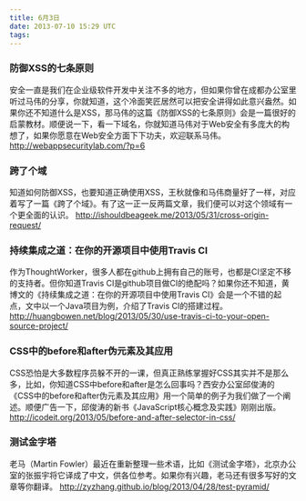 ```yaml
---
title: 6月3日
date: 2013-07-10 15:29 UTC
tags:
---
```

### 防御XSS的七条原则
安全一直是我们在企业级软件开发中关注不多的地方，但如果你曾在成都办公室里听过马伟的分享，你就知道，这个冷面笑匠居然可以把安全讲得如此意兴盎然。如果你还不知道什么是XSS，那马伟的这篇《防御XSS的七条原则》会是一篇很好的启蒙教材。顺便说一下，看一下域名，你就知道马伟对于Web安全有多庞大的构想了，如果你愿意在Web安全方面下下功夫，欢迎联系马伟。
http://webappsecuritylab.com/?p=6

### 跨了个域
知道如何防御XSS，也要知道正确使用XSS，王秋就像和马伟商量好了一样，对应着写了一篇《跨了个域》。有了这一正一反两篇文章，我们便可以对这个领域有一个更全面的认识。
http://ishouldbeageek.me/2013/05/31/cross-origin-request/

### 持续集成之道：在你的开源项目中使用Travis CI
作为ThoughtWorker，很多人都在github上拥有自己的账号，也都是CI坚定不移的支持者。但你知道Travis CI是github项目做CI的绝配吗？如果你还不知道，黄博文的《持续集成之道：在你的开源项目中使用Travis CI》会是一个不错的起点，文中以一个Java项目为例，介绍了Travis CI的搭建过程。
http://huangbowen.net/blog/2013/05/30/use-travis-ci-to-your-open-source-project/

### CSS中的before和after伪元素及其应用
CSS恐怕是大多数程序员躲不开的一课，但真正熟练掌握好CSS其实并不是那么多，比如，你知道CSS中before和after是怎么回事吗？西安办公室邱俊涛的《CSS中的before和after伪元素及其应用》用一个简单的例子为我们做了一个阐述。顺便广告一下，邱俊涛的新书《JavaScript核心概念及实践》刚刚出版。
http://icodeit.org/2013/05/before-and-after-selector-in-css/

### 测试金字塔
老马（Martin Fowler）最近在重新整理一些术语，比如《测试金字塔》，北京办公室的张振宇将它译成了中文，供各位参考。如果你有兴趣，老马还有很多写好的文章等你翻译。
http://zyzhang.github.io/blog/2013/04/28/test-pyramid/

